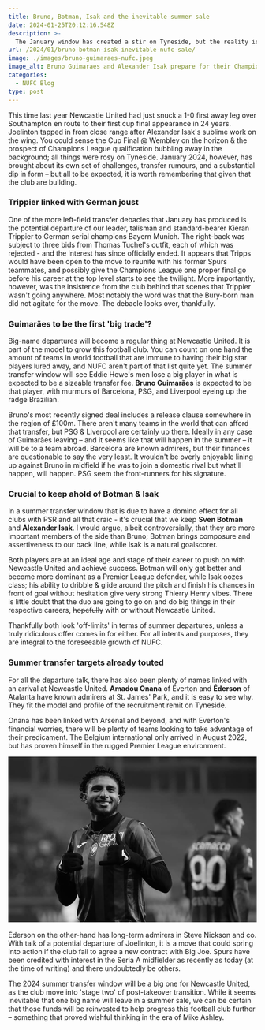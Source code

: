 ```yaml
---
title: Bruno, Botman, Isak and the inevitable summer sale
date: 2024-01-25T20:12:16.548Z
description: >-
  The January window has created a stir on Tyneside, but the reality is NUFC will be forced to sell one of their key men this summer, with Bruno catching the eye.
url: /2024/01/bruno-botman-isak-inevitable-nufc-sale/
image: ./images/bruno-guimaraes-nufc.jpeg
image_alt: Bruno Guimaraes and Alexander Isak prepare for their Champions League clash
categories:
  - NUFC Blog
type: post
---
```


This time last year Newcastle United had just snuck a 1-0 first away leg over Southampton en route to their first cup final appearance in 24 years. Joelinton tapped in from close range after Alexander Isak's sublime work on the wing. You could sense the Cup Final @ Wembley on the horizon & the prospect of Champions League qualification bubbling away in the background; all things were rosy on Tyneside.
January 2024, however, has brought about its own set of challenges, transfer rumours, and a substantial dip in form – but all to be expected, it is worth remembering that given that the club are building.

### Trippier linked with German joust

One of the more left-field transfer debacles that January has produced is the potential departure of our leader, talisman and standard-bearer Kieran Trippier to German serial champions Bayern Munich. The right-back was subject to three bids from Thomas Tuchel's outfit, each of which was rejected - and the interest has since officially ended. It appears that Tripps would have been open to the move to reunite with his former Spurs teammates, and possibly give the Champions League one proper final go before his career at the top level starts to see the twilight. More importantly, however, was the insistence from the club behind that scenes that Trippier wasn't going anywhere. Most notably the word was that the Bury-born man did not agitate for the move. The debacle looks over, thankfully.

### Guimarães to be the first 'big trade'?

Big-name departures will become a regular thing at Newcastle United. It is part of the model to grow this football club. You can count on one hand the amount of teams in world football that are immune to having their big star players lured away, and NUFC aren't part of that list quite yet. The summer transfer window will see Eddie Howe's men lose a big player in what is expected to be a sizeable transfer fee. **Bruno Guimarães** is expected to be that player, with murmurs of Barcelona, PSG, and Liverpool eyeing up the radge Brazilian.

Bruno's most recently signed deal includes a release clause somewhere in the region of £100m. There aren't many teams in the world that can afford that transfer, but PSG & Liverpool are certainly up there. Ideally in any case of Guimarães leaving – and it seems like that will happen in the summer – it will be to a team abroad. Barcelona are known admirers, but their finances are questionable to say the very least. It wouldn't be overly enjoyable lining up against Bruno in midfield if he was to join a domestic rival but what'll happen, will happen. PSG seem the front-runners for his signature.

### Crucial to keep ahold of Botman & Isak

In a summer transfer window that is due to have a domino effect for all clubs with PSR and all that craic - it's crucial that we keep **Sven Botman** and **Alexander Isak**. I would argue, albeit controversially, that they are more important members of the side than Bruno; Botman brings composure and assertiveness to our back line, while Isak is a natural goalscorer.

Both players are at an ideal age and stage of their career to push on with Newcastle United and achieve success. Botman will only get better and become more dominant as a Premier League defender, while Isak oozes class; his ability to dribble & glide around the pitch and finish his chances in front of goal without hesitation give very strong Thierry Henry vibes. There is little doubt that the duo are going to go on and do big things in their respective careers, ~~hopefully~~ with or without Newcastle United.

Thankfully both look 'off-limits' in terms of summer departures, unless a truly ridiculous offer comes in for either. For all intents and purposes, they are integral to the foreseeable growth of NUFC.

### Summer transfer targets already touted

For all the departure talk, there has also been plenty of names linked with an arrival at Newcastle United. **Amadou Onana** of Everton and **Éderson** of Atalanta have known admirers at St. James' Park, and it is easy to see why. They fit the model and profile of the recruitment remit on Tyneside.

Onana has been linked with Arsenal and beyond, and with Everton's financial worries, there will be plenty of teams looking to take advantage of their predicament. The Belgium international only arrived in August 2022, but has proven himself in the rugged Premier League environment.

![Ederson of Seria A side Atalanta](./images/ederson-atalanta.jpeg)

Éderson on the other-hand has long-term admirers in Steve Nickson and co. With talk of a potential departure of Joelinton, it is a move that could spring into action if the club fail to agree a new contract with Big Joe. Spurs have been credited with interest in the Seria A midfielder as recently as today (at the time of writing) and there undoubtedly be others.

The 2024 summer transfer window will be a big one for Newcastle United, as the club move into 'stage two' of post-takeover transition. While it seems inevitable that one big name will leave in a summer sale, we can be certain that those funds will be reinvested to help progress this football club further – something that proved wishful thinking in the era of Mike Ashley.
